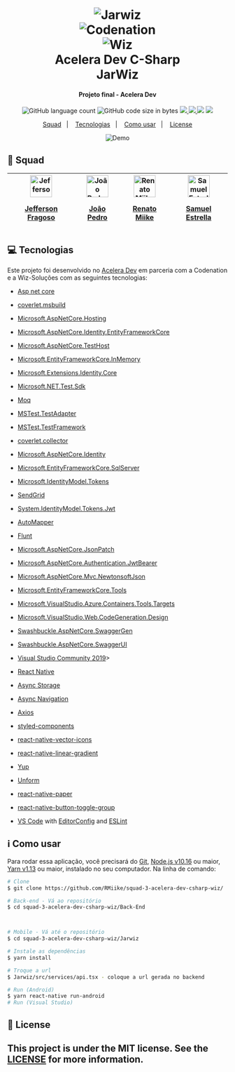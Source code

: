 <h1 align="center" >
    <img alt="Jarwiz" src="https://res.cloudinary.com/dlnkrfnq4/image/upload/v1596133726/codenation/Sem_t%C3%ADtulo_dwemeh.png" />     <br>
 <img alt="Codenation" src="https://res.cloudinary.com/dlnkrfnq4/image/upload/v1596134185/codenation/9bd98ba_g5vklx.png" /><br>
 <img alt="Wiz" src="https://res.cloudinary.com/dlnkrfnq4/image/upload/v1596130189/codenation/logo_wiz_2x-3_erh4hh.png" />
    <br>
    Acelera Dev C-Sharp
    <br>
    JarWiz
</h1>

<h4 align="center">
  Projeto final - Acelera Dev
</h4>

<p align="center">
 
 <img alt="GitHub language count" src="https://img.shields.io/github/languages/count/RMiike/squad-3-acelera-dev-csharp-wiz">
 
 <img alt="GitHub code size in bytes" src="https://img.shields.io/github/languages/code-size/RMiike/squad-3-acelera-dev-csharp-wiz">
 
 <a href="https://www.codacy.com/manual/RMiike/squad-3-acelera-dev-csharp-wiz?utm_source=github.com&amp;utm_medium=referral&amp;utm_content=RMiike/squad-3-acelera-dev-csharp-wiz&amp;utm_campaign=Badge_Grade">
 <img src="https://app.codacy.com/project/badge/Grade/f178c2dc4dfa41eea60ab6a35ddb01f9"/>
 <a/>
 
<a href="https://codecov.io/gh/RMiike/squad-3-acelera-dev-csharp-wiz">
  <img src="https://codecov.io/gh/RMiike/squad-3-acelera-dev-csharp-wiz/branch/master/graph/badge.svg" />
</a>

<img src="https://travis-ci.com/RMiike/squad-3-acelera-dev-csharp-wiz.svg?branch=master" />

<img src="https://img.shields.io/github/license/RMiike/squad-3-acelera-dev-csharp-wiz" />

</p>



<p align="center">
  <a href="#purple_heart-Squad">Squad</a>&nbsp;&nbsp;&nbsp;|&nbsp;&nbsp;&nbsp;
  <a href="#computer-tecnologias">Tecnologias</a>&nbsp;&nbsp;&nbsp;|&nbsp;&nbsp;&nbsp;
  <a href="#information_source-como-usar">Como usar</a>&nbsp;&nbsp;&nbsp;|&nbsp;&nbsp;&nbsp;
  <a href="#memo-license">License</a>
</p>

<p align="center">
  <img alt="Demo" src="https://res.cloudinary.com/dlnkrfnq4/video/upload/v1596136369/codenation/WhatsApp_Video_2020-07-30_at_14.17.06_t10qz0.gif">
</p>


## :purple_heart: Squad

| <a href="https://github.com/jeffersonfragoso" target="_blank"><img title="Jefferson Fragoso" src="https://avatars3.githubusercontent.com/u/29529082?s=460&u=4e6f8839dda7ea93e3c7438a1158898f2f33e23d&v=4" alt="Jefferson Fragoso"  width="50" height="50" > <p style="align-self: center">Jefferson Fragoso</p></a> | <a href="https://github.com/jpmartins201" target="_blank"><img title="João Pedro" src="https://avatars2.githubusercontent.com/u/30712408?s=460&u=0539583a7ec0d12ed080c4ab9b897e39532f88f5&v=4" alt="João Pedro" width="50" height="50"> <p style="align-self: center">João Pedro</p> | <a href="https://github.com/RMiike" target="_blank"><img title="Renato Miike" src="https://avatars1.githubusercontent.com/u/56553271?s=460&u=54114c7538f8b18a971fac2473f10491da54e9fd&v=4" loading="lazy" alt="Renato Miike" width="50" height="50"> <p style="align-self: center">Renato Miike</p></a> | <a href="https://github.com/samuelmachado1" target="_blank"><img title="Samuel Estrella" src="https://avatars3.githubusercontent.com/u/29052892?s=460&u=10a85013f4c66e221f91a669ebd4fc612c4a679b&v=4" alt="Samuel Estrella" width="50" height="50"> <p style="align-self: center">Samuel Estrella</p></a>
| ----- | ----- | ---- | -----



## :computer: Tecnologias

Este projeto foi desenvolvido no [Acelera Dev](https://www.codenation.dev/) em parceria com a Codenation e a Wiz-Soluções com as seguintes tecnologias:

-  [Asp net core](https://dotnet.microsoft.com/learn/aspnet/what-is-aspnet-core)
-  [coverlet.msbuild](https://www.nuget.org/packages/coverlet.msbuild)
-  [Microsoft.AspNetCore.Hosting](https://www.nuget.org/packages/Microsoft.AspNetCore.Hosting/)
-  [Microsoft.AspNetCore.Identity.EntityFrameworkCore](https://www.nuget.org/packages/Microsoft.AspNetCore.Identity.EntityFrameworkCore)
-  [Microsoft.AspNetCore.TestHost](https://www.nuget.org/packages/Microsoft.AspNetCore.TestHost/)
-  [Microsoft.EntityFrameworkCore.InMemory](https://www.nuget.org/packages/Microsoft.EntityFrameworkCore.InMemory/)
-  [Microsoft.Extensions.Identity.Core](https://www.nuget.org/packages/Microsoft.Extensions.Identity.Core/)
-  [Microsoft.NET.Test.Sdk](https://www.nuget.org/packages/Microsoft.NET.Test.SDK)
-  [Moq](https://www.nuget.org/packages/Moq/)
-  [MSTest.TestAdapter](https://www.nuget.org/packages/MSTest.TestAdapter/)
-  [MSTest.TestFramework](https://www.nuget.org/packages/MSTest.TestFramework/)
-  [coverlet.collector](https://www.nuget.org/packages/coverlet.collector/)
-  [Microsoft.AspNetCore.Identity](https://www.nuget.org/packages/Microsoft.AspNetCore.Identity/)
-  [Microsoft.EntityFrameworkCore.SqlServer](https://www.nuget.org/packages/Microsoft.EntityFrameworkCore.SqlServer/)
-  [Microsoft.IdentityModel.Tokens](https://www.nuget.org/packages/Microsoft.IdentityModel.Tokens/)
-  [SendGrid](https://www.nuget.org/packages/Sendgrid/)
-  [System.IdentityModel.Tokens.Jwt](https://www.nuget.org/packages/System.IdentityModel.Tokens.Jwt/)
-  [AutoMapper](https://www.nuget.org/packages/automapper/)
-  [Flunt](https://github.com/andrebaltieri/flunt)
-  [Microsoft.AspNetCore.JsonPatch](https://docs.microsoft.com/pt-br/aspnet/core/web-api/jsonpatch?view=aspnetcore-3.1)
-  [Microsoft.AspNetCore.Authentication.JwtBearer](https://www.nuget.org/packages/Microsoft.AspNetCore.Authentication.JwtBearer)
-  [Microsoft.AspNetCore.Mvc.NewtonsoftJson](https://www.nuget.org/packages/Microsoft.AspNetCore.Mvc.NewtonsoftJson/)
-  [Microsoft.EntityFrameworkCore.Tools](https://www.nuget.org/packages/Microsoft.EntityFrameworkCore.Tools/)
-  [Microsoft.VisualStudio.Azure.Containers.Tools.Targets](https://www.nuget.org/packages/Microsoft.VisualStudio.Azure.Containers.Tools.Targets/)
-  [Microsoft.VisualStudio.Web.CodeGeneration.Design](https://www.nuget.org/packages/Microsoft.VisualStudio.Web.CodeGeneration.Design/)
-  [Swashbuckle.AspNetCore.SwaggerGen](https://www.nuget.org/packages/Swashbuckle.AspNetCore.SwaggerGen/)
-  [Swashbuckle.AspNetCore.SwaggerUI](https://www.nuget.org/packages/Swashbuckle.AspNetCore.SwaggerUI/)
-  [Visual Studio Community 2019][vsc]>

-  [React Native](https://reactnative.dev/)
-  [Async Storage](https://github.com/react-native-community/async-storage#readme)
-  [Async Navigation](https://reactnavigation.org/docs/getting-started/)
-  [Axios](https://github.com/axios/axios)
-  [styled-components](https://www.styled-components.com/)
-  [react-native-vector-icons](https://github.com/oblador/react-native-vector-icons)
-  [react-native-linear-gradient](https://github.com/react-native-community/react-native-linear-gradient)
-  [Yup](https://github.com/jquense/yup)
-  [Unform](https://unform.dev/guides/basic-form)
-  [react-native-paper](https://callstack.github.io/react-native-paper/)
-  [react-native-button-toggle-group](https://github.com/oceanbit-dev/react-native-button-toggle-group)
-  [VS Code][vc] with [EditorConfig][vceditconfig] and [ESLint][vceslint]


## :information_source: Como usar

Para rodar essa aplicação, você precisará do [Git](https://git-scm.com), [Node.js v10.16][nodejs] ou maior, [Yarn v1.13][yarn] ou maior,  instalado no seu computador. 
Na linha de comando:

```bash
# Clone
$ git clone https://github.com/RMiike/squad-3-acelera-dev-csharp-wiz/

# Back-end - Vá ao repositório
$ cd squad-3-acelera-dev-csharp-wiz/Back-End



# Mobile - Vá até o repositório
$ cd squad-3-acelera-dev-csharp-wiz/Jarwiz

# Instale as dependências
$ yarn install

# Troque a url
$ Jarwiz/src/services/api.tsx - coloque a url gerada no backend

# Run (Android)
$ yarn react-native run-android
# Run (Visual Studio)


```

## :memo: License
This project is under the MIT license. See the [LICENSE](https://github.com/RMiike/squad-3-acelera-dev-csharp-wiz/blob/master/LICENSE) for more information.
---

[nodejs]: https://nodejs.org/
[yarn]: https://yarnpkg.com/
[vc]: https://code.visualstudio.com
[vsc]: https://visualstudio.microsoft.com/pt-br/vs/community
[vceditconfig]: https://marketplace.visualstudio.com/items?itemName=EditorConfig.EditorConfig
[vceslint]: https://marketplace.visualstudio.com/items?itemName=dbaeumer.vscode-eslint
